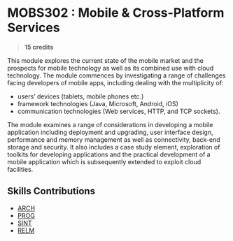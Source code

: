 # MOBS302 : Mobile & Cross-Platform Services

> **15 credits**

This module explores the current state of the mobile market and the prospects for mobile technology as well as its combined use with cloud technology. The module commences by investigating a range of challenges facing developers of mobile apps, including dealing with the multiplicity of:

- users’ devices (tablets, mobile phones etc.)
- framework technologies (Java, Microsoft, Android, iOS)
- communication technologies (Web services, HTTP, and TCP sockets).

The module examines a range of considerations in developing a mobile application including deployment and upgrading, user interface design, performance and memory management as well as connectivity, back-end storage and security. It also includes a case study element, exploration of toolkits for developing applications and the practical development of a mobile application which is subsequently extended to exploit cloud facilities.


## Skills Contributions

- [ARCH](../skills/arch.md)
- [PROG](../skills/prog.md)
- [SINT](../skills/sint.md)
- [RELM](../skills/relm.md)
